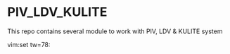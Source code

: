 PIV_LDV_KULITE
==============

This repo contains several module to work with PIV, LDV & KULITE system

 vim:set tw=78:
